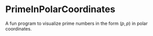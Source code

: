 # PrimeInPolarCoordinates
A fun program to visualize prime numbers in the form $(p,p)$ in polar coordinates. 
